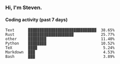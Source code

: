 ### Hi, I'm Steven.

#### Coding activity (past 7 days)
```
Text      ▓▓▓▓▓▓▓▓▓▓▓▓▓▓▓▓▓▓▓▓▓▓▓▓▓▓▓▓▓▓  38.65%
Rust      ▓▓▓▓▓▓▓▓▓▓▓▓▓▓▓▓▓▓▓▓            25.77%
other     ▓▓▓▓▓▓▓▓                        11.40%
Python    ▓▓▓▓▓▓▓▓                        10.52%
TeX       ▓▓▓▓                             5.24%
Markdown  ▓▓▓                              4.53%
Bash      ▓▓▓                              3.89%
```
